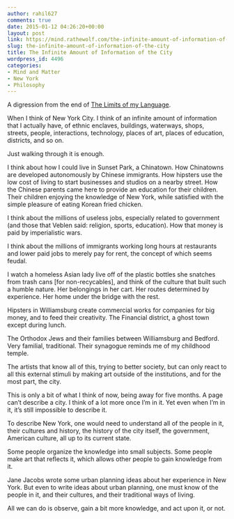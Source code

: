 ```yaml
---
author: rahil627
comments: true
date: 2015-01-12 04:26:20+00:00
layout: post
link: https://mind.rathewolf.com/the-infinite-amount-of-information-of-the-city/
slug: the-infinite-amount-of-information-of-the-city
title: The Infinite Amount of Information of the City
wordpress_id: 4496
categories:
- Mind and Matter
- New York
- Philosophy
---
```


A digression from the end of [The Limits of my Language](https://mind.rathewolf.com/the-limits-of-my-language).

When I think of New York City. I think of an infinite amount of information that I actually have, of ethnic enclaves, buildings, waterways, shops, streets, people, interactions, technology, places of art, places of education, districts, and so on.

Just walking through it is enough.

I think about how I could live in Sunset Park, a Chinatown. How Chinatowns are developed autonomously by Chinese immigrants. How hipsters use the low cost of living to start businesses and studios on a nearby street. How the Chinese parents came here to provide an education for their children. Their children enjoying the knowledge of New York, while satisfied with the simple pleasure of eating Korean fried chicken.

I think about the millions of useless jobs, especially related to government (and those that Veblen said: religion, sports, education). How that money is paid by imperialistic wars.

I think about the millions of immigrants working long hours at restaurants and lower paid jobs to merely pay for rent, the concept of which seems feudal.

I watch a homeless Asian lady live off of the plastic bottles she snatches from trash cans [for non-recycables], and think of the culture that built such a humble nature. Her belongings in her cart. Her routes determined by experience. Her home under the bridge with the rest.

Hipsters in Williamsburg create commercial works for companies for big money, and to feed their creativity. The Financial district, a ghost town except during lunch.

The Orthodox Jews and their families between Williamsburg and Bedford. Very familial, traditional. Their synagogue reminds me of my childhood temple.

The artists that know all of this, trying to better society, but can only react to all this external stimuli by making art outside of the institutions, and for the most part, the city.

This is only a bit of what I think of now, being away for five months. A page can’t describe a city. I think of a lot more once I’m in it. Yet even when I’m in it, it’s still impossible to describe it.

To describe New York, one would need to understand all of the people in it, their cultures and history, the history of the city itself, the government, American culture, all up to its current state.

Some people organize the knowledge into small subjects. Some people make art that reflects it, which allows other people to gain knowledge from it.

Jane Jacobs wrote some urban planning ideas about her experience in New York. But even to write ideas about urban planning, one must know of the people in it, and their cultures, and their traditional ways of living.

All we can do is observe, gain a bit more knowledge, and act upon it, or not.
